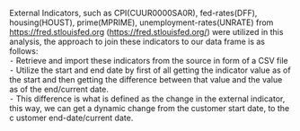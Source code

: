 ​External Indicators, such as CPI(CUUR0000SA0R), fed-rates(DFF), housing(HOUST), prime(MPRIME), unemployment-rates(UNRATE) from https://fred.stlouisfed.org (https://fred.stlouisfed.org/) were utilized in this analysis,
the approach to join these indicators to our data frame is as follows:     
⁃    Retrieve and import these indicators from the source in form of a CSV file     
⁃    Utilize the start and end date by first of all getting the indicator value as of the start and then getting the difference between that value and the value as of the end/current date.     
⁃    This difference is what is defined as the change in the external indicator, this way, we can get a dynamic change from the customer start date, to the c ustomer end-date/current date.
